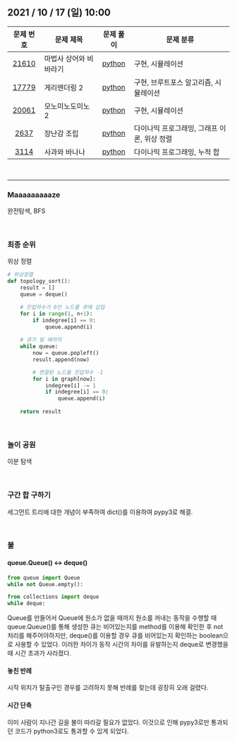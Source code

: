 ## 2021 / 10 / 17 (일) 10:00

|문제 번호|문제 제목|문제 풀이|문제 분류|
|:---:|---|:---:|---|
|[21610](https://www.acmicpc.net/problem/21610)|마법사 상어와 비바라기|[python](21610.py)|구현, 시뮬레이션|
|[17779](https://www.acmicpc.net/problem/17779)|게리맨더링 2|[python](17779.py)|구현, 브루트포스 알고리즘, 시뮬레이션|
|[20061](https://www.acmicpc.net/problem/20061)|모노미노도미노 2|[python](20061.py)|구현, 시뮬레이션|
|[2637](https://www.acmicpc.net/problem/2637)|장난감 조립|[python](2637.py)|다이나믹 프로그래밍, 그래프 이론, 위상 정렬|
|[3114](https://www.acmicpc.net/problem/3114)|사과와 바나나|[python](3114.py)|다이나믹 프로그래밍, 누적 합|

<br>

---

### Maaaaaaaaaze

완전탐색, BFS

<br>

### 최종 순위

위상 정렬
```python
# 위상정렬
def topology_sort():
    result = []
    queue = deque()

    # 진입차수가 0인 노드를 큐에 삽입
    for i in range(1, n+1):
        if indegree[i] == 0:
            queue.append(i)
    
    # 큐가 빌 때까지
    while queue:
        now = queue.popleft()
        result.append(now)

        # 연결된 노드들 진입차수 -1
        for i in graph[now]:
            indegree[i] -= 1
            if indegree[i] == 0:
                queue.append(i)
    
    return result
```

<br>

### 놀이 공원

이분 탐색

<br>

### 구간 합 구하기

세그먼트 트리에 대한 개념이 부족하여 dict()를 이용하여 pypy3로 해결.

<br>

### 불

#### queue.Queue() <-> deque()

```python
from queue import Queue
while not Queue.empty():

from collections import deque
while deque:
```

Queue를 만들어서 Queue에 원소가 없을 때까지 원소를 꺼내는 동작을 수행할 때 queue.Queue()를 통해 생성한 큐는 비어있는지를 method를 이용해 확인한 후 not 처리를 해주어야하지만, deque()를 이용할 경우 큐를 비어있는지 확인하는 boolean으로 사용할 수 있었다.
이러한 차이가 동작 시간의 차이를 유발하는지 deque로 변경했을 때 시간 초과가 사라졌다.

#### 놓친 반례

시작 위치가 탈출구인 경우를 고려하지 못해 반례를 찾는데 굉장히 오래 걸렸다.

#### 시간 단축

이미 사람이 지나간 길을 불이 따라갈 필요가 없었다. 이것으로 인해 pypy3로만 통과되던 코드가 python3로도 통과할 수 있게 되었다.

<br>